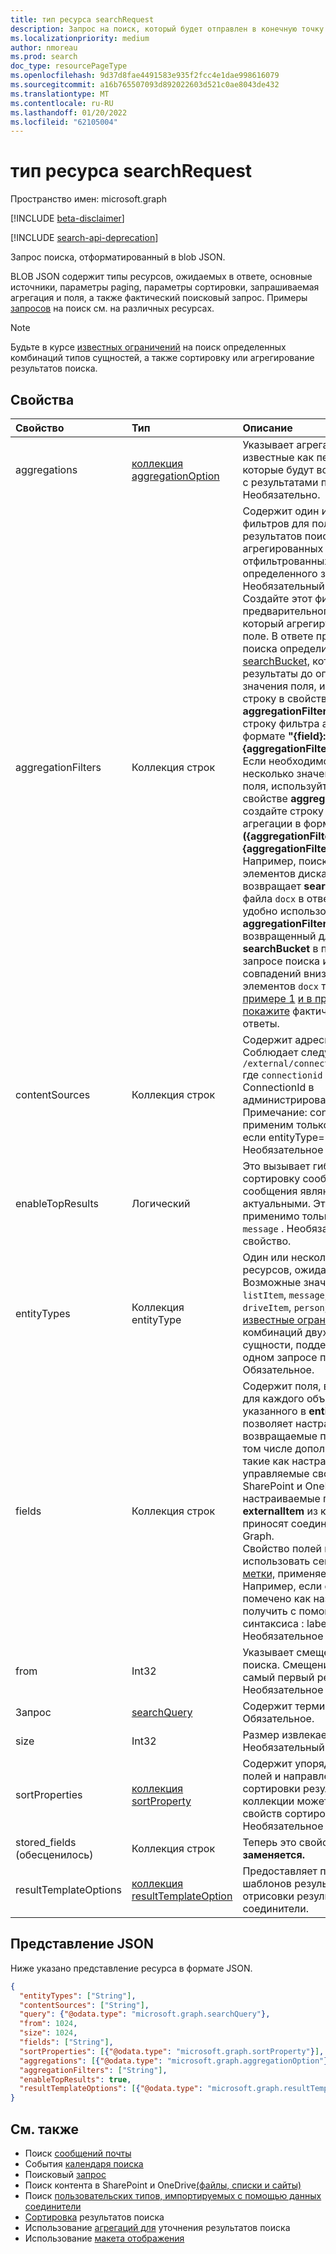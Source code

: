 ```yaml
---
title: тип ресурса searchRequest
description: Запрос на поиск, который будет отправлен в конечную точку запроса. Он содержит тип сущностями, ожидаемыми в ответе, основные источники, параметры paging, запрос полей и фактический запрос поиска.
ms.localizationpriority: medium
author: nmoreau
ms.prod: search
doc_type: resourcePageType
ms.openlocfilehash: 9d37d8fae4491583e935f2fcc4e1dae998616079
ms.sourcegitcommit: a16b765507093d892022603d521c0ae8043de432
ms.translationtype: MT
ms.contentlocale: ru-RU
ms.lasthandoff: 01/20/2022
ms.locfileid: "62105004"
---
```

# <a name="searchrequest-resource-type"></a>тип ресурса searchRequest

Пространство имен: microsoft.graph

[!INCLUDE [beta-disclaimer](../../includes/beta-disclaimer.md)]

[!INCLUDE [search-api-deprecation](../../includes/search-api-deprecation.md)]

Запрос поиска, отформатированный в blob JSON. 

BLOB JSON содержит типы ресурсов, ожидаемых в ответе, основные источники, параметры paging, параметры сортировки, запрашиваемая агрегация и поля, а также фактический поисковый запрос. Примеры [запросов](#see-also) на поиск см. на различных ресурсах.

> [!NOTE]
> Будьте в курсе [известных ограничений](search-api-overview.md#known-limitations) на поиск определенных комбинаций типов сущностей, а также сортировку или агрегирование результатов поиска.

## <a name="properties"></a>Свойства

| Свойство     | Тип        | Описание             
|:-------------|:------------|:------------
|aggregations|[коллекция aggregationOption](aggregationOption.md)|Указывает агрегации (также известные как переработчики), которые будут возвращены вместе с результатами поиска. Необязательно.|
|aggregationFilters|Коллекция строк|Содержит один или несколько фильтров для получения результатов поиска, агрегированных и отфильтрованных до определенного значения поля. Необязательный параметр.<br>Создайте этот фильтр на основе предварительного поиска, который агрегируется в одном поле. В ответе предварительного поиска определите строку [searchBucket,](searchBucket.md) которая фильтрует результаты до определенного значения поля, используйте строку в свойстве **aggregationFilterToken** и создайте строку фильтра агрегации в формате **"{field}: \\ "{aggregationFilterToken} \\ ""**. <br>Если необходимо предоставлять несколько значений для одного поля, используйте строки в свойстве **aggregationFilterToken** и создайте строку фильтра агрегации в формате **"{field}:or" \\ ({aggregationFilterToken1} \\ ", \\ "{aggregationFilterToken2} \\ ") ".** <br>Например, поиск и агрегирование элементов диска по типу файла возвращает **searchBucket** для типа файла `docx` в ответе. Вы можете удобно использовать **aggregationFilterToken,** возвращенный для этого **searchBucket** в последующем запросе поиска и фильтрации совпадений вниз, чтобы диск элементов `docx` типа файла. [В примере 1](/graph/search-concept-aggregation#example-1-request-aggregations-by-string-fields) [и в примере 2 покажите](/graph/search-concept-aggregation#example-2-apply-an-aggregation-filter-based-on-a-previous-request) фактические запросы и ответы.|
|contentSources|Коллекция строк|Содержит адресное подключение. <br>Соблюдает следующий формат: `/external/connections/connectionid` где `connectionid` определяется ConnectionId в администрировании соединители. <br> Примечание: contentSource применим только в том случае, если entityType= `externalItem` . Необязательное свойство.|
|enableTopResults|Логический|Это вызывает гибридную сортировку сообщений: первые 3 сообщения являются наиболее актуальными. Это свойство применимо только к entityType= `message` . Необязательное свойство.|
|entityTypes|Коллекция entityType| Один или несколько типов ресурсов, ожидаемых в ответе. Возможные значения: `list`, `site`, `listItem`, `message`, `event`, `drive`, `driveItem`, `person`, `externalItem`. См. [известные ограничения](search-api-overview.md#known-limitations) для этих комбинаций двух или более типов сущности, поддерживаемых в одном запросе поиска. Обязательное.|
|fields|Коллекция строк |Содержит поля, возвращаемые для каждого объекта ресурса, указанного в **entityTypes,** что позволяет настраивать поля, возвращаемые по умолчанию, в том числе дополнительные поля, такие как настраиваемые управляемые свойства из SharePoint и OneDrive, или настраиваемые поля в **externalItem** из контента, который приносят соединиттели Microsoft Graph. <br>Свойство полей может использовать семантические [метки,](/microsoftsearch/configure-connector#step-5-assign-property-labels) применяемые к свойствам. Например, если свойство помечено как название, его можно получить с помощью следующего синтаксиса : label_title.<br>Необязательное свойство.|
|from|Int32|Указывает смещение результатов поиска. Смещение 0 возвращает самый первый результат. Необязательное свойство.|
|Запрос|[searchQuery](searchquery.md)|Содержит термины запроса. Обязательное.|
|size|Int32|Размер извлекаемой страницы. Необязательный параметр.|
|sortProperties|[коллекция sortProperty](sortProperty.md)|Содержит упорядоченный набор полей и направлений для сортировки результатов. В коллекции может быть не более 5 свойств сортировки. Необязательное свойство.|
|stored_fields (обесценилось)|Коллекция строк |Теперь это свойство полей **заменяется.** |
|resultTemplateOptions|[коллекция resultTemplateOption](resultTemplateOption.md)|Предоставляет параметры шаблонов результатов поиска для отрисовки результатов поиска соединители.|


## <a name="json-representation"></a>Представление JSON

Ниже указано представление ресурса в формате JSON.

<!-- {
  "blockType": "resource",
  "optionalProperties": [

  ],
  "@odata.type": "microsoft.graph.searchRequest",
  "baseType": null
}-->

```json
{
  "entityTypes": ["String"],
  "contentSources": ["String"],
  "query": {"@odata.type": "microsoft.graph.searchQuery"},
  "from": 1024,
  "size": 1024,
  "fields": ["String"],
  "sortProperties": [{"@odata.type": "microsoft.graph.sortProperty"}],
  "aggregations": [{"@odata.type": "microsoft.graph.aggregationOption"}],
  "aggregationFilters": ["String"],
  "enableTopResults": true,
  "resultTemplateOptions": [{"@odata.type": "microsoft.graph.resultTemplateOption"}]  
}
```

## <a name="see-also"></a>См. также
- Поиск [сообщений почты](/graph/search-concept-messages)
- События [календаря поиска](/graph/search-concept-events)
- Поисковый [запрос](/graph/search-concept-person)
- Поиск контента в SharePoint и OneDrive[(файлы, списки и сайты)](/graph/search-concept-files)
- Поиск [пользовательских типов, импортируемых с помощью данных соединители](/graph/search-concept-custom-types)
- [Сортировка](/graph/search-concept-sort) результатов поиска
- Использование [агрегаций для](/graph/search-concept-aggregation) уточнения результатов поиска
- Использование [макета отображения](/graph/search-concept-display-layout.md)


<!-- uuid: 16cd6b66-4b1a-43a1-adaf-3a886856ed98
2019-02-04 14:57:30 UTC -->
<!-- {
  "type": "#page.annotation",
  "description": "searchRequest resource",
  "keywords": "",
  "section": "documentation",
  "tocPath": ""
}-->